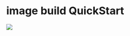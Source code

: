 # image build QuickStart

<a href="https://portal.azure.com/#create/Microsoft.Template/uri/https%3A%2F%2Fraw.githubusercontent.com%2FMyRockyroad%2Fwvd-image-build-quickstart%2Fmaster%2Fdeploy.json%3Ftoken%3DADAB3D3NVC3Z6PYNDV2DWOC7O2BAA" target="_blank">
    <img src="https://aka.ms/deploytoazurebutton"/>
</a>